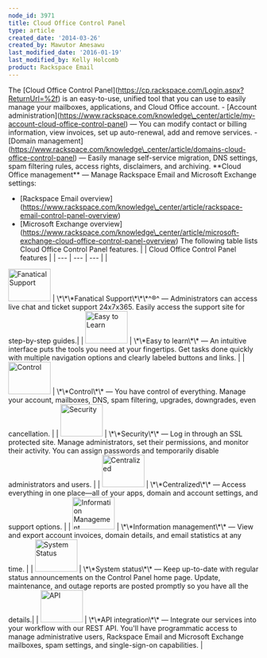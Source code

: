 ```yaml
---
node_id: 3971
title: Cloud Office Control Panel
type: article
created_date: '2014-03-26'
created_by: Mawutor Amesawu
last_modified_date: '2016-01-19'
last_modified_by: Kelly Holcomb
product: Rackspace Email
---
```


The \[Cloud Office Control
Panel\](https://cp.rackspace.com/Login.aspx?ReturnUrl=%2f) is an
easy-to-use, unified tool that you can use to easily manage your
mailboxes, applications, and Cloud Office account. - \[Account
administration\](https://www.rackspace.com/knowledge\_center/article/my-account-cloud-office-control-panel)
&mdash; You can modify contact or billing information, view invoices, set up
auto-renewal, add and remove services. - \[Domain
management\](https://www.rackspace.com/knowledge\_center/article/domains-cloud-office-control-panel)
&mdash; Easily manage self-service migration, DNS settings, spam filtering
rules, access rights, disclaimers, and archiving. \*\*Cloud Office
management\*\* &mdash; Manage Rackspace Email and Microsoft Exchange settings:
- \[Rackspace Email
overview\](https://www.rackspace.com/knowledge\_center/article/rackspace-email-control-panel-overview)
- \[Microsoft Exchange
overview\](https://www.rackspace.com/knowledge\_center/article/microsoft-exchange-cloud-office-control-panel-overview)
The following table lists Cloud Office Control Panel features. | | Cloud
Office Control Panel features | | --- | --- | --- | |
<img src="https://8026b2e3760e2433679c-fffceaebb8c6ee053c935e8915a3fbe7.ssl.cf2.rackcdn.com/field/image/icon_fanatical-support.png" alt="Fanatical Support" width="85" height="65" />
| \*\*\*Fanatical Support\*\*\*^&reg;^ &mdash; Administrators can access live chat
and ticket support 24x7x365. Easily access the support site for
step-by-step guides.| |
<img src="https://8026b2e3760e2433679c-fffceaebb8c6ee053c935e8915a3fbe7.ssl.cf2.rackcdn.com/field/image/easytolearn.png" alt="Easy to Learn" width="85" height="65" />
| \*\*Easy to learn\*\* &mdash; An intuitive interface puts the tools you need
at your fingertips. Get tasks done quickly with multiple navigation
options and clearly labeled buttons and links. | |
<img src="https://8026b2e3760e2433679c-fffceaebb8c6ee053c935e8915a3fbe7.ssl.cf2.rackcdn.com/field/image/control.png" alt="Control" width="85" height="65" />
| \*\*Control\*\* &mdash; You have control of everything. Manage your account,
mailboxes, DNS, spam filtering, upgrades, downgrades, even cancellation.
| |
<img src="https://8026b2e3760e2433679c-fffceaebb8c6ee053c935e8915a3fbe7.ssl.cf2.rackcdn.com/field/image/security_1.png" alt="Security" width="85" height="65" />
| \*\*Security\*\* &mdash; Log in through an SSL protected site. Manage
administrators, set their permissions, and monitor their activity. You
can assign passwords and temporarily disable administrators and users. |
|
<img src="https://8026b2e3760e2433679c-fffceaebb8c6ee053c935e8915a3fbe7.ssl.cf2.rackcdn.com/field/image/centralized.png" alt="Centralized" width="85" height="65" />
| \*\*Centralized\*\* &mdash; Access everything in one place&mdash;all of your apps,
domain and account settings, and support options. | |
<img src="https://8026b2e3760e2433679c-fffceaebb8c6ee053c935e8915a3fbe7.ssl.cf2.rackcdn.com/field/image/informationmanagement.png" alt="Information Management" width="85" height="65" />
| \*\*Information management\*\* &mdash; View and export account invoices,
domain details, and email statistics at any time. | |
<img src="https://8026b2e3760e2433679c-fffceaebb8c6ee053c935e8915a3fbe7.ssl.cf2.rackcdn.com/field/image/systemstatus.png" alt="System Status" width="85" height="65" />
| \*\*System status\*\* &mdash; Keep up-to-date with regular status
announcements on the Control Panel home page. Update, maintenance, and
outage reports are posted promptly so you have all the details.| |
<img src="https://8026b2e3760e2433679c-fffceaebb8c6ee053c935e8915a3fbe7.ssl.cf2.rackcdn.com/field/image/icon_api_1.png" alt="API" width="85" height="65" />
| \*\*API integration\*\* &mdash; Integrate our services into your workflow
with our REST API. You'll have programmatic access to manage
administrative users, Rackspace Email and Microsoft Exchange mailboxes,
spam settings, and single-sign-on capabilities. |

